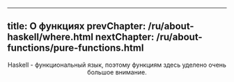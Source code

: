 ----
title: О функциях
prevChapter: /ru/about-haskell/where.html
nextChapter: /ru/about-functions/pure-functions.html
----

<p align="center">Haskell - функциональный язык, поэтому функциям здесь уделено очень большое внимание.</p>
